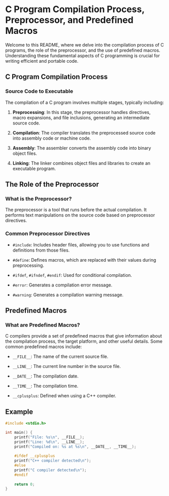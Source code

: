 # C Program Compilation Process, Preprocessor, and Predefined Macros

Welcome to this README, where we delve into the compilation process of C programs, the role of the preprocessor, and the use of predefined macros. Understanding these fundamental aspects of C programming is crucial for writing efficient and portable code.

## C Program Compilation Process

### Source Code to Executable

The compilation of a C program involves multiple stages, typically including:

1. **Preprocessing**: In this stage, the preprocessor handles directives, macro expansions, and file inclusions, generating an intermediate source code.

2. **Compilation**: The compiler translates the preprocessed source code into assembly code or machine code.

3. **Assembly**: The assembler converts the assembly code into binary object files.

4. **Linking**: The linker combines object files and libraries to create an executable program.

## The Role of the Preprocessor

### What is the Preprocessor?

The preprocessor is a tool that runs before the actual compilation. It performs text manipulations on the source code based on preprocessor directives.

### Common Preprocessor Directives

- `#include`: Includes header files, allowing you to use functions and definitions from those files.

- `#define`: Defines macros, which are replaced with their values during preprocessing.

- `#ifdef`, `#ifndef`, `#endif`: Used for conditional compilation.

- `#error`: Generates a compilation error message.

- `#warning`: Generates a compilation warning message.

## Predefined Macros

### What are Predefined Macros?

C compilers provide a set of predefined macros that give information about the compilation process, the target platform, and other useful details. Some common predefined macros include:

- `__FILE__`: The name of the current source file.

- `__LINE__`: The current line number in the source file.

- `__DATE__`: The compilation date.

- `__TIME__`: The compilation time.

- `__cplusplus`: Defined when using a C++ compiler.

## Example

```c
#include <stdio.h>

int main() {
    printf("File: %s\n", __FILE__);
    printf("Line: %d\n", __LINE__);
    printf("Compiled on: %s at %s\n", __DATE__, __TIME__);
    
    #ifdef __cplusplus
    printf("C++ compiler detected\n");
    #else
    printf("C compiler detected\n");
    #endif
    
    return 0;
}
